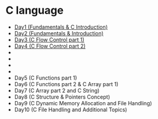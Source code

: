# C language
- <a href="https://github.com/Dheeraj2002kumar/Foundation-Language/tree/main/C%20language/Day1">Day1  (Fundamentals & C Introduction)</a>
- <a href="">Day2 (Fundamentals & Introduction)</a>
- <a href="">Day3 (C Flow Control part 1)</a>
- <a href="">Day4 (C Flow Control part 2)</a>
- <a href=""></a>
- <a href=""></a>
-  
- 
- Day5 (C Functions part 1)
- Day6 (C Functions part 2 & C Array part 1)
- Day7 (C Array part 2 and C String)
- Day8 (C Structure & Pointers Concept)
- Day9 (C Dynamic Memory Allocation and File Handling)
- Day10 (C File Handling and Additional Topics)
